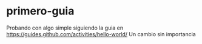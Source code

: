 # primero-guia
Probando con algo simple siguiendo la guia en https://guides.github.com/activities/hello-world/
Un cambio sin importancia
